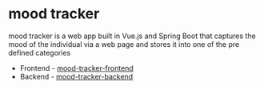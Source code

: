 # mood tracker
mood tracker is a web app built in Vue.js and Spring Boot that captures the mood of the individual via a web page and stores it into one of the pre defined categories

- Frontend - [mood-tracker-frontend](./mood-tracker-frontend)
- Backend - [mood-tracker-backend](./mood-tracker-backend)
